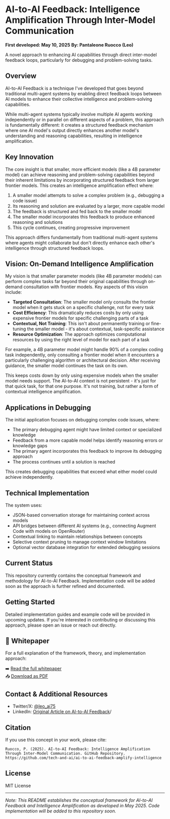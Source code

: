 # AI-to-AI Feedback: Intelligence Amplification Through Inter-Model Communication

**First developed: May 10, 2025**
**By: Pantaleone Ruocco (Leo)**

A novel approach to enhancing AI capabilities through direct inter-model feedback loops, particularly for debugging and problem-solving tasks.

## Overview

AI-to-AI Feedback is a technique I've developed that goes beyond traditional multi-agent systems by enabling direct feedback loops between AI models to enhance their collective intelligence and problem-solving capabilities.

While multi-agent systems typically involve multiple AI agents working independently or in parallel on different aspects of a problem, this approach is fundamentally different: it creates a structured feedback mechanism where one AI model's output directly enhances another model's understanding and reasoning capabilities, resulting in intelligence amplification.

## Key Innovation

The core insight is that smaller, more efficient models (like a 4B parameter model) can achieve reasoning and problem-solving capabilities beyond their inherent limitations by incorporating structured feedback from larger frontier models. This creates an intelligence amplification effect where:

1. A smaller model attempts to solve a complex problem (e.g., debugging a code issue)
2. Its reasoning and solution are evaluated by a larger, more capable model
3. The feedback is structured and fed back to the smaller model
4. The smaller model incorporates this feedback to produce enhanced reasoning and solutions
5. This cycle continues, creating progressive improvement

This approach differs fundamentally from traditional multi-agent systems where agents might collaborate but don't directly enhance each other's intelligence through structured feedback loops.

## Vision: On-Demand Intelligence Amplification

My vision is that smaller parameter models (like 4B parameter models) can perform complex tasks far beyond their original capabilities through on-demand consultation with frontier models. Key aspects of this vision include:

- **Targeted Consultation**: The smaller model only consults the frontier model when it gets stuck on a specific challenge, not for every task
- **Cost Efficiency**: This dramatically reduces costs by only using expensive frontier models for specific challenging parts of a task
- **Contextual, Not Training**: This isn't about permanently training or fine-tuning the smaller model - it's about contextual, task-specific assistance
- **Resource Optimization**: The approach optimizes computational resources by using the right level of model for each part of a task

For example, a 4B parameter model might handle 90% of a complex coding task independently, only consulting a frontier model when it encounters a particularly challenging algorithm or architectural decision. After receiving guidance, the smaller model continues the task on its own.

This keeps costs down by only using expensive models when the smaller model needs support. The AI-to-AI context is not persistent - it's just for that quick task, for that one purpose. It's not training, but rather a form of contextual intelligence amplification.

## Applications in Debugging

The initial application focuses on debugging complex code issues, where:

- The primary debugging agent might have limited context or specialized knowledge
- Feedback from a more capable model helps identify reasoning errors or knowledge gaps
- The primary agent incorporates this feedback to improve its debugging approach
- The process continues until a solution is reached

This creates debugging capabilities that exceed what either model could achieve independently.

## Technical Implementation

The system uses:

- JSON-based conversation storage for maintaining context across models
- API bridges between different AI systems (e.g., connecting Augment Code with models on OpenRouter)
- Contextual linking to maintain relationships between concepts
- Selective context pruning to manage context window limitations
- Optional vector database integration for extended debugging sessions

## Current Status

This repository currently contains the conceptual framework and methodology for AI-to-AI Feedback. Implementation code will be added soon as the approach is further refined and documented.

## Getting Started

Detailed implementation guides and example code will be provided in upcoming updates. If you're interested in contributing or discussing this approach, please open an issue or reach out directly.

## 📄 Whitepaper

For a full explanation of the framework, theory, and implementation approach:

➡️ [Read the full whitepaper](whitepaper.md)  
📥 [Download as PDF](docs/whitepaper.pdf)


## Contact & Additional Resources

- Twitter/X: [@leo_ai75](https://x.com/leo_ai75)
- LinkedIn: [Original Article on AI-to-AI Feedback](https://www.linkedin.com/posts/lruocco_aitoaifeedback-intelligenceamplification-activity-7326922466470076416-hKVU?utm_source=share&utm_medium=member_desktop&rcm=ACoAAALn16sBlHw2oANUlK1Kul1P76OQPcs7eog)/
## Citation

If you use this concept in your work, please cite:

```
Ruocco, P. (2025). AI-to-AI Feedback: Intelligence Amplification Through Inter-Model Communication. GitHub Repository. https://github.com/tech-and-ai/ai-to-ai-feedback-amplify-intelligence
```

## License

MIT License

---

*Note: This README establishes the conceptual framework for AI-to-AI Feedback and Intelligence Amplification as developed in May 2025. Code implementation will be added to this repository soon.*
